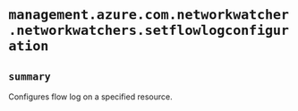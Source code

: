 # `management.azure.com.networkwatcher.networkwatchers.setflowlogconfiguration`

## `summary`
Configures flow log on a specified resource.


